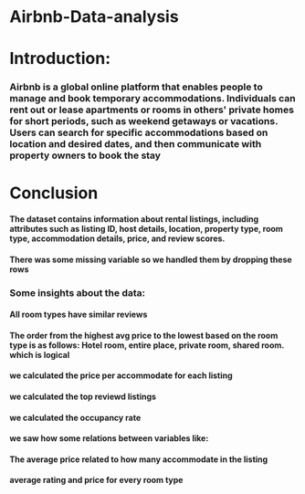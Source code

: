 # Airbnb-Data-analysis
# Introduction:
### Airbnb is a global online platform that enables people to manage and book temporary accommodations. Individuals can rent out or lease apartments or rooms in others' private homes for short periods, such as weekend getaways or vacations. Users can search for specific accommodations based on location and desired dates, and then communicate with property owners to book the stay


# Conclusion
#### The dataset contains information about rental listings, including attributes such as listing ID, host details, location, property type, room type, accommodation details, price, and review scores.

#### There was some missing variable so we handled them by dropping these rows

### Some insights about the data:
#### All room types have similar reviews
#### The order from the highest avg price to the lowest based on the room type is as follows: Hotel room, entire place, private room, shared room. which is logical
#### we calculated the price per accommodate for each listing
#### we calculated the top reviewd listings
#### we calculated the occupancy rate

#### we saw how some relations between variables like:
#### The average price related to how many accommodate in the listing
#### average rating and price for every room type
